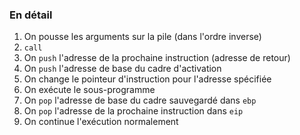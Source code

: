 ### En détail

1. On pousse les arguments sur la pile (dans l'ordre inverse)
2. `call`
  1. On `push` l'adresse de la prochaine instruction (adresse de retour)
  1. On `push` l'adresse de base du cadre d'activation
  2. On change le pointeur d'instruction pour l'adresse spécifiée
  3. On exécute le sous-programme
  4. On `pop` l'adresse de base du cadre sauvegardé dans `ebp`
  4. On `pop` l'adresse de la prochaine instruction dans `eip`
3. On continue l'exécution normalement

